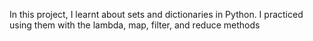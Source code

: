 In this project, I learnt about sets and dictionaries in Python. I practiced using them with the lambda, map, filter, and reduce methods
